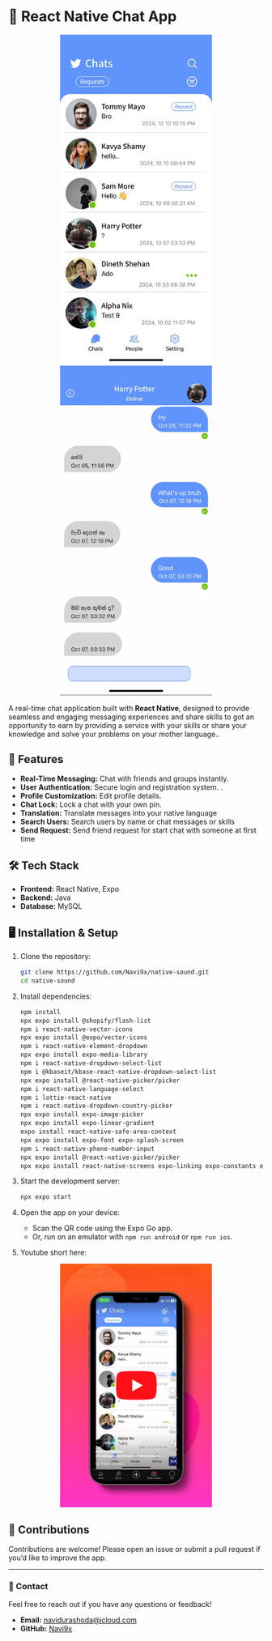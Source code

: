 # 📱 React Native Chat App  

<div align="center">
   <img src="frontend/assets/images/1.jpg" alt="Chat App Screenshot 1" width="300">
   <img src="frontend/assets/images/2.jpg" alt="Chat App Screenshot 2" width="300">
</div>


A real-time chat application built with **React Native**, designed to provide seamless and engaging messaging experiences and share skills to got an opportunity to earn by  providing a service with your skills or share your knowledge and solve your problems on your mother language..

## 🚀 Features  
- **Real-Time Messaging:** Chat with friends and groups instantly.  
- **User Authentication:** Secure login and registration system.  .  
- **Profile Customization:** Edit profile details.
- **Chat Lock:** Lock a chat with your own pin.
- **Translation:** Translate messages into your native language
- **Search Users:** Search users by name or chat messages or skills
- **Send Request:** Send friend request for start chat with someone at first time

## 🛠️ Tech Stack  
- **Frontend:** React Native, Expo  
- **Backend:** Java
- **Database:** MySQL

## 🖥️ Installation & Setup  
1. Clone the repository:  
   ```bash
   git clone https://github.com/Navi9x/native-sound.git
   cd native-sound
   ```

2. Install dependencies:  
   ```bash
   npm install
   npx expo install @shopify/flash-list
   npm i react-native-vector-icons
   npx expo install @expo/vector-icons
   npm i react-native-element-dropdown
   npx expo install expo-media-library
   npm i react-native-dropdown-select-list
   npm i @kbaseit/kbase-react-native-dropdown-select-list
   npx expo install @react-native-picker/picker
   npm i react-native-language-select
   npm i lottie-react-native
   npm i react-native-dropdown-country-picker
   npx expo install expo-image-picker
   npx expo install expo-linear-gradient
   expo install react-native-safe-area-context
   npx expo install expo-font expo-splash-screen
   npm i react-native-phone-number-input
   npx expo install @react-native-picker/picker
   npx expo install react-native-screens expo-linking expo-constants expo-status-bar
   
   ```

3. Start the development server:  
   ```bash
   npx expo start
   ```

4. Open the app on your device:  
   - Scan the QR code using the Expo Go app.  
   - Or, run on an emulator with `npm run android` or `npm run ios`.    

5. Youtube short here: 
<div align="center">
<a  href="https://youtube.com/shorts/mEHvw9Qssk4?si=lvMY1IIHtAgTj1Lc" target="_blank">
  <img src="frontend/assets/images/5.jpeg" alt="Youtube short" width="300">
</a>
</div>


## 🤝 Contributions  
Contributions are welcome! Please open an issue or submit a pull request if you’d like to improve the app.  

---

### 📧 Contact  
Feel free to reach out if you have any questions or feedback!  
- **Email:** navidurashoda@icloud.com 
- **GitHub:** [Navi9x](https://github.com/Navi9x)  

